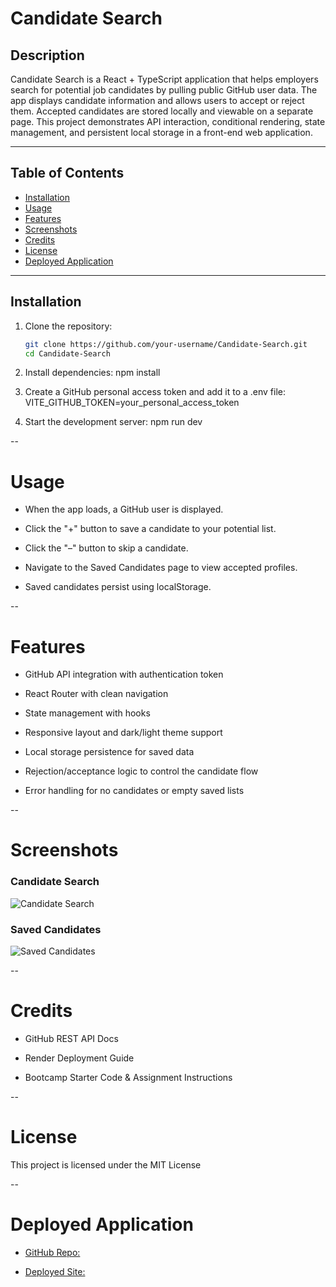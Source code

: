 # Candidate Search

## Description

Candidate Search is a React + TypeScript application that helps employers search for potential job candidates by pulling public GitHub user data. The app displays candidate information and allows users to accept or reject them. Accepted candidates are stored locally and viewable on a separate page. This project demonstrates API interaction, conditional rendering, state management, and persistent local storage in a front-end web application.

---

## Table of Contents

- [Installation](#installation)
- [Usage](#usage)
- [Features](#features)
- [Screenshots](#screenshots)
- [Credits](#credits)
- [License](#license)
- [Deployed Application](#deployed-application)

---

## Installation

1. Clone the repository:
   ```bash
   git clone https://github.com/your-username/Candidate-Search.git
   cd Candidate-Search

2. Install dependencies:
    npm install

3. Create a GitHub personal access token and add it to a .env file:
    VITE_GITHUB_TOKEN=your_personal_access_token

4. Start the development server:
    npm run dev

--

# Usage

* When the app loads, a GitHub user is displayed.

* Click the "+" button to save a candidate to your potential list.

* Click the "–" button to skip a candidate.

* Navigate to the Saved Candidates page to view accepted profiles.

* Saved candidates persist using localStorage.

--

# Features

* GitHub API integration with authentication token

* React Router with clean navigation

* State management with hooks

* Responsive layout and dark/light theme support

* Local storage persistence for saved data

* Rejection/acceptance logic to control the candidate flow

* Error handling for no candidates or empty saved lists

--

# Screenshots

### Candidate Search
![Candidate Search](./assets/candidate-search.png)

### Saved Candidates
![Saved Candidates](./assets/saved-candidates.png)

--

# Credits

* GitHub REST API Docs

* Render Deployment Guide

* Bootcamp Starter Code & Assignment Instructions

--

# License

This project is licensed under the MIT License

--

# Deployed Application

* [GitHub Repo:](https://github.com/eholt19/Candidate-Search)

* [Deployed Site:]()
